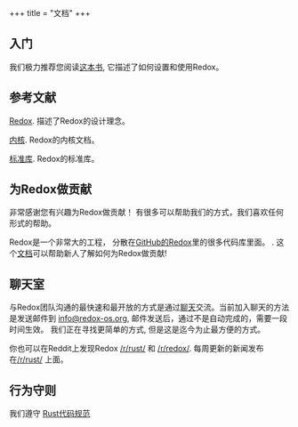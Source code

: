 +++
title = "文档"
+++

## 入门

我们极力推荐您阅读[这本书](https://doc.redox-os.org/book/), 它描述了如何设置和使用Redox。

## 参考文献

[Redox](https://doc.redox-os.org/book/). 描述了Redox的设计理念。

[内核](https://doc.redox-os.org/kernel/kernel/). Redox的内核文档。

[标准库](https://doc.redox-os.org/std/std/). Redox的标准库。

## 为Redox做贡献

非常感谢您有兴趣为Redox做贡献！
有很多可以帮助我们的方式，我们喜欢任何形式的帮助。

Redox是一个非常大的工程， 分散在[GitHub的Redox](https://github.com/redox-os)里的很多代码库里面。
. 这个[文档](https://github.com/redox-os/redox/blob/master/CONTRIBUTING.md)可以帮助新人了解如何为Redox做贡献!

## 聊天室

与Redox团队沟通的最快速和最开放的方式是通过[聊天](https://chat.redox-os.org/)交流。当前加入聊天的方法是发送邮件到
[info@redox-os.org](mailto:info@redox-os.org), 邮件发送后，通过不是自动完成的，需要一段时间生效。
我们正在寻找更简单的方式, 但是这是迄今为止最方便的方式。

你也可以在Reddit上发现Redox
[/r/rust/](https://www.reddit.com/r/rust) 和
[/r/redox/](https://www.reddit.com/r/redox). 每周更新的新闻发布在[/r/rust/](https://www.reddit.com/r/rust) 上面。

## 行为守则

我们遵守 [Rust代码规范](http://www.rust-lang.org/conduct.html)
